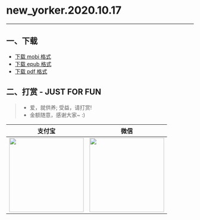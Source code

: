 # new_yorker.2020.10.17
--------------
## 一、下载
* [下载 mobi 格式](https://raw.githubusercontent.com/hehonghui/the-economist-ebooks/master/02_new_yorker/2020/2020.10.17/new_yorker.2020.10.17.mobi) 
* [下载 epub 格式](https://raw.githubusercontent.com/hehonghui/the-economist-ebooks/master/02_new_yorker/2020/2020.10.17/new_yorker.2020.10.17.epub)
* [下载 pdf 格式](https://raw.githubusercontent.com/hehonghui/the-economist-ebooks/master/02_new_yorker/2020/2020.10.17/new_yorker.2020.10.17.pdf)
    
## 二、打赏 - JUST FOR FUN
> * 爱，就供养; 受益，请打赏!
> * 金额随意，感谢大家~ :)
    
|   支付宝   |   微信    |
|------------|-----------|
|<img src="https://img-blog.csdnimg.cn/20200412132734488.JPG?x-oss-process=image/watermark,type_ZmFuZ3poZW5naGVpdGk,shadow_10,text_aHR0cHM6Ly9ibG9nLmNzZG4ubmV0L2Jib3lmZWl5dQ==,size_16,color_FFFFFF,t_70" width="200"/>| <img src="https://img-blog.csdnimg.cn/20200911174255577.jpg?x-oss-process=image/watermark,type_ZmFuZ3poZW5naGVpdGk,shadow_10,text_aHR0cHM6Ly9ibG9nLmNzZG4ubmV0L2Jib3lmZWl5dQ==,size_16,color_FFFFFF,t_70" width="200"/>  |
